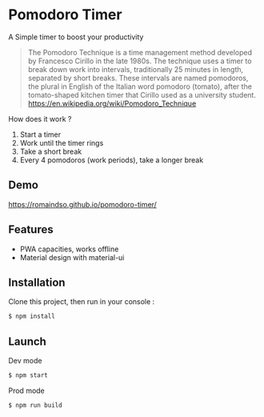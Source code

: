 # Pomodoro Timer
A Simple timer to boost your productivity

> The Pomodoro Technique is a time management method developed by Francesco Cirillo in the late 1980s. The technique uses a timer to break down work into intervals, traditionally 25 minutes in length, separated by short breaks. These intervals are named pomodoros, the plural in English of the Italian word pomodoro (tomato), after the tomato-shaped kitchen timer that Cirillo used as a university student. https://en.wikipedia.org/wiki/Pomodoro_Technique

How does it work ?  

1. Start a timer
2. Work until the timer rings
3. Take a short break
4. Every 4 pomodoros (work periods), take a longer break

## Demo
https://romaindso.github.io/pomodoro-timer/

## Features

* PWA capacities, works offline 
* Material design with material-ui


## Installation
Clone this project, then run in your console :
```bash
$ npm install
```

## Launch
Dev mode
```bash
$ npm start
```

Prod mode
```bash
$ npm run build
```
